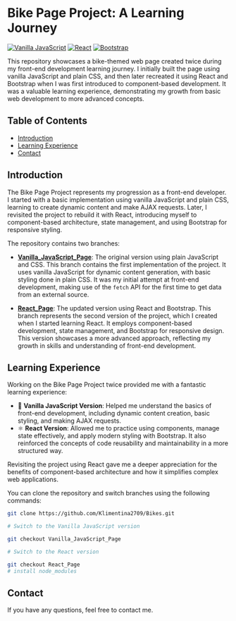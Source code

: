 # Bike Page Project: A Learning Journey

[![Vanilla JavaScript](https://img.shields.io/badge/Vanilla%20JavaScript-Basic-yellow)](https://developer.mozilla.org/en-US/docs/Web/JavaScript)
[![React](https://img.shields.io/badge/React-18-blue)](https://reactjs.org/)
[![Bootstrap](https://img.shields.io/badge/Bootstrap-5-purple)](https://getbootstrap.com/)

This repository showcases a bike-themed web page created twice during my front-end development learning journey. I initially built the page using vanilla JavaScript and plain CSS, and then later recreated it using React and Bootstrap when I was first introduced to component-based development. It was a valuable learning experience, demonstrating my growth from basic web development to more advanced concepts.

## Table of Contents

- [Introduction](#introduction)
- [Learning Experience](#learning-experience)
- [Contact](#contact)

## Introduction

The Bike Page Project represents my progression as a front-end developer. I started with a basic implementation using vanilla JavaScript and plain CSS, learning to create dynamic content and make AJAX requests. Later, I revisited the project to rebuild it with React, introducing myself to component-based architecture, state management, and using Bootstrap for responsive styling.

The repository contains two branches:

- **[Vanilla_JavaScript_Page](https://github.com/Klimentina2709/Bikes/tree/Vanilla_JavaScript_Page)**: The original version using plain JavaScript and CSS. This branch contains the first implementation of the project. It uses vanilla JavaScript for dynamic content generation, with basic styling done in plain CSS. It was my initial attempt at front-end development, making use of the `fetch` API for the first time to get data from an external source.

- **[React_Page](https://github.com/Klimentina2709/Bikes/tree/React_Page)**: The updated version using React and Bootstrap. This branch represents the second version of the project, which I created when I started learning React. It employs component-based development, state management, and Bootstrap for responsive design. This version showcases a more advanced approach, reflecting my growth in skills and understanding of front-end development.

## Learning Experience

Working on the Bike Page Project twice provided me with a fantastic learning experience:

- 🚀 **Vanilla JavaScript Version**: Helped me understand the basics of front-end development, including dynamic content creation, basic styling, and making AJAX requests.
- ⚛️ **React Version**: Allowed me to practice using components, manage state effectively, and apply modern styling with Bootstrap. It also reinforced the concepts of code reusability and maintainability in a more structured way.

Revisiting the project using React gave me a deeper appreciation for the benefits of component-based architecture and how it simplifies complex web applications.

You can clone the repository and switch branches using the following commands:

```bash
git clone https://github.com/Klimentina2709/Bikes.git

# Switch to the Vanilla JavaScript version

git checkout Vanilla_JavaScript_Page

# Switch to the React version

git checkout React_Page
# install node_modules
```

## Contact

If you have any questions, feel free to contact me.
